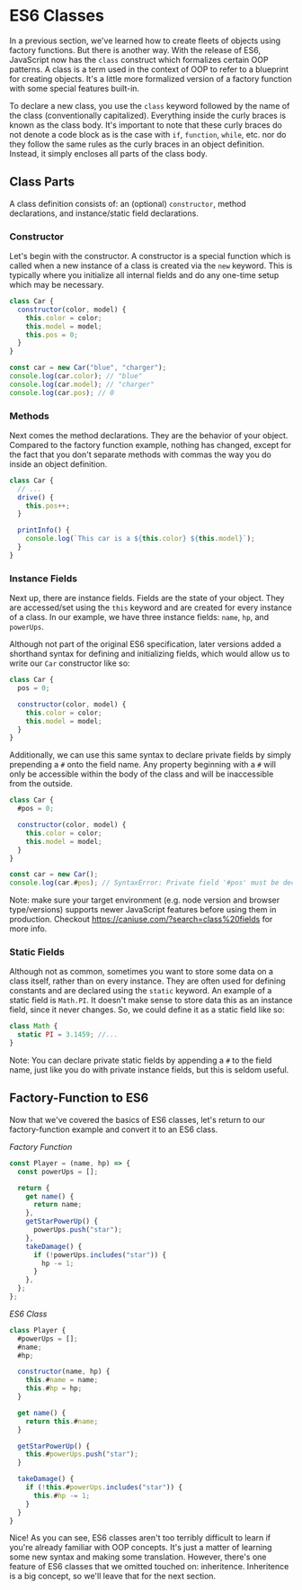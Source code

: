 # ES6 Classes

In a previous section, we've learned how to create fleets of objects using factory functions. But there is another way. With the release of ES6, JavaScript now has the `class` construct which formalizes certain OOP patterns. A class is a term used in the context of OOP to refer to a blueprint for creating objects. It's a little more formalized version of a factory function with some special features built-in.

To declare a new class, you use the `class` keyword followed by the name of the class (conventionally capitalized). Everything inside the curly braces is known as the class body. It's important to note that these curly braces do not denote a code block as is the case with `if`, `function`, `while`, etc. nor do they follow the same rules as the curly braces in an object definition. Instead, it simply encloses all parts of the class body.

## Class Parts

A class definition consists of: an (optional) `constructor`, method declarations, and instance/static field declarations.

### Constructor

Let's begin with the constructor. A constructor is a special function which is called when a new instance of a class is created via the `new` keyword. This is typically where you initialize all internal fields and do any one-time setup which may be necessary.

```js
class Car {
  constructor(color, model) {
    this.color = color;
    this.model = model;
    this.pos = 0;
  }
}

const car = new Car("blue", "charger");
console.log(car.color); // "blue"
console.log(car.model); // "charger"
console.log(car.pos); // 0
```

### Methods

Next comes the method declarations. They are the behavior of your object. Compared to the factory function example, nothing has changed, except for the fact that you don't separate methods with commas the way you do inside an object definition.

```js
class Car {
  // ...
  drive() {
    this.pos++;
  }

  printInfo() {
    console.log(`This car is a ${this.color} ${this.model}`);
  }
}
```

### Instance Fields

Next up, there are instance fields. Fields are the state of your object. They are accessed/set using the `this` keyword and are created for every instance of a class. In our example, we have three instance fields: `name`, `hp`, and `powerUps`.

Although not part of the original ES6 specification, later versions added a shorthand syntax for defining and initializing fields, which would allow us to write our `Car` constructor like so:

```js
class Car {
  pos = 0;

  constructor(color, model) {
    this.color = color;
    this.model = model;
  }
}
```

Additionally, we can use this same syntax to declare private fields by simply prepending a `#` onto the field name. Any property beginning with a `#` will only be accessible within the body of the class and will be inaccessible from the outside.

```js
class Car {
  #pos = 0;

  constructor(color, model) {
    this.color = color;
    this.model = model;
  }
}

const car = new Car();
console.log(car.#pos); // SyntaxError: Private field '#pos' must be declared in an enclosing class
```

Note: make sure your target environment (e.g. node version and browser type/versions) supports newer JavaScript features before using them in production. Checkout https://caniuse.com/?search=class%20fields for more info.

### Static Fields

Although not as common, sometimes you want to store some data on a class itself, rather than on every instance. They are often used for defining constants and are declared using the `static` keyword. An example of a static field is `Math.PI`. It doesn't make sense to store data this as an instance field, since it never changes. So, we could define it as a static field like so:

```js
class Math {
  static PI = 3.1459; //...
}
```

Note: You can declare private static fields by appending a `#` to the field name, just like you do with private instance fields, but this is seldom useful.

## Factory-Function to ES6

Now that we've covered the basics of ES6 classes, let's return to our factory-function example and convert it to an ES6 class.

_Factory Function_

```js
const Player = (name, hp) => {
  const powerUps = [];

  return {
    get name() {
      return name;
    },
    getStarPowerUp() {
      powerUps.push("star");
    },
    takeDamage() {
      if (!powerUps.includes("star")) {
        hp -= 1;
      }
    },
  };
};
```

_ES6 Class_

```js
class Player {
  #powerUps = [];
  #name;
  #hp;

  constructor(name, hp) {
    this.#name = name;
    this.#hp = hp;
  }

  get name() {
    return this.#name;
  }

  getStarPowerUp() {
    this.#powerUps.push("star");
  }

  takeDamage() {
    if (!this.#powerUps.includes("star")) {
      this.#hp -= 1;
    }
  }
}
```

Nice! As you can see, ES6 classes aren't too terribly difficult to learn if you're already familiar with OOP concepts. It's just a matter of learning some new syntax and making some translation. However, there's one feature of ES6 classes that we omitted touched on: inheritence. Inheritence is a big concept, so we'll leave that for the next section.
